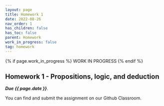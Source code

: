 ```yaml
---
layout: page
title: Homework 1
date: 2022-08-26
nav_order: 1
has_children: false
has_toc: false
parent: Homework
work_in_progress: false
tag: homework 
---
```


{% if page.work_in_progress %} WORK IN PROGRESS {% endif %}

## Homework 1 - Propositions, logic, and deduction

**_Due {{ page.date }}_**. 


You can find and submit the assignment on our Github Classroom.
<!-- You can find and submit the assignment on our [Github Classroom](https://classroom.github.com/a/DZUZ_jTU) -->
